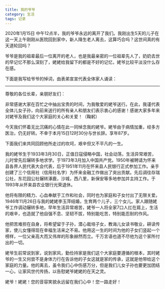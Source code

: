 ```yaml
---
title: 我的爷爷
category: 生活
tags: 记录
---
```


2020年1月15日 中午12点半，我的爷爷永远的离开了我们。我刚出生5天的儿子在这一天上午刚刚从医院回到家中，新人降生老人离去，这算巧合吗？这世间真的有天道轮回吗？

<!--more-->

爷爷是我的祖辈最后一位离开的老人，也是我最亲密的一位祖辈先人了，奶奶去世的早记忆不那么深刻了，姥姥给我留下的都是不好的记忆，姥爷比较平淡没什么存在感。



下面是我写给爷爷的悼词，由表弟宣宣代表全体家人诵读：

***

尊敬的各位长辈，亲朋好友们：

非常感谢大家在百忙之中抽出宝贵的时间，为我敬爱的姥爷送行。在此，我谨代表全体儿女子孙，向前来送行的所有亲人和朋友们表示衷心的感谢！感谢大家多年来对姥爷及我们这个大家庭的关心和关爱！（鞠躬）

今天我们怀着无比沉痛的心情在此一同悼念我的姥爷。姥爷由于病情加重，经多方医治，仍无好转。不幸于本月15日12时30分与世长辞。享年87岁。

下面我们来共同回顾他所走过的坎坷，艰辛但又不平凡的一生。

我的姥爷生于1933年3月30日，正值日寇侵略中国，社会动荡，生活异常艰苦，儿时曾先后辗转多地求学。于1973年3月加入中国共产党。1950年被聘请为怀来县各界人民代表大会代表，后于1951年11月在怀来县人民银行正式参加工作。亲手创建了三个信用社（信用社名字）为怀来金融工作做出了突出贡献。先后调往存瑞公社，东花园公社辗转涿鹿，沙城，西八里，新保安等多地参加并主持工作。于1993年从怀来县农业银行光荣退休。
  
他将有限的精力、心血奉献于工作和社会，同时也为家庭和子女付出了无限关爱。1946年11月26日与我的姥姥李玉萍结婚，生育两个儿子，三个女儿。家人跟随姥爷工作调动辗转多地，早年生活异常艰苦，姥爷一人将全家7口人扛在肩上，生活的艰辛，也造就了他自强不息、坚韧不拔，特别能吃苦，特别能忍耐的作风。

他把苦难担在自身，将希望留于子孙，潜心栽培子女，教诲儿女读书敬业，耕读传家，使儿女懂得现在幸福生活来之不易。他用这一生的时间为他的子女们竖起一个榜样，一位父亲高大而又伟岸的形象赫然而立。千万言语也道不尽他为这个家所付出的一切。 

姥爷生前常说到家，说到家风，勤俭持家是我们这个大家庭要遵循的根本，其时姥爷的一生又何尝不是身体力行在告诉他的子女这就是家的传承，这就是他带给这个家庭的力量。他的离去，虽令我们心中伤感万分，但是我们儿女子孙也要更加团结一心，让家风世代传扬，以告慰姥爷姥姥的在天之灵。

姥爷！姥姥！您的音容笑貌永远留在我们心中！您一路走好！
